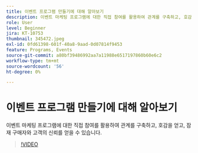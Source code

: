 ```yaml
---
title: 이벤트 프로그램 만들기에 대해 알아보기
description: 이벤트 마케팅 프로그램에 대한 직접 참여를 활용하여 관계를 구축하고, 호감을 얻고, 잠재 구매자와 고객의 신뢰를 얻을 수 있습니다.
role: User
level: Beginner
jira: KT-10753
thumbnail: 345472.jpeg
exl-id: 0fd61398-601f-40a8-9aad-0d07814f9453
feature: Programs, Events
source-git-commit: a80bf39486992aa7a11988e6517197860b60e6c2
workflow-type: tm+mt
source-wordcount: '56'
ht-degree: 0%

---
```


# 이벤트 프로그램 만들기에 대해 알아보기

이벤트 마케팅 프로그램에 대한 직접 참여를 활용하여 관계를 구축하고, 호감을 얻고, 잠재 구매자와 고객의 신뢰를 얻을 수 있습니다.

>[!VIDEO](https://video.tv.adobe.com/v/345472/?quality=12&learn=on)
